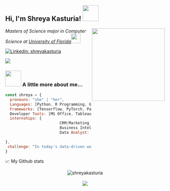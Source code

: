 <h2> Hi, I'm Shreya Kasturia! <img src="https://media.giphy.com/media/mGcNjsfWAjY5AEZNw6/giphy.gif" width="50"></h2>
<img align='right' src="https://media.giphy.com/media/ieyl9zmCjO4b4t6qoY/giphy.gif" width="230">
<p><em>Masters of Science major in Computer Science at <a href="http://www.unb.br">University of Florida</a><img src="https://media.giphy.com/media/fYSnHlufseco8Fh93Z/giphy.gif" width="30"> 
</em></p>

[![Linkedin: shreyakasturia](https://img.shields.io/badge/-shreyakasturia-blue?style=flat-square&logo=Linkedin&logoColor=white&link=https://www.linkedin.com/in/shreyakasturia/)](https://www.linkedin.com/in/shreyakasturia/)

![](https://komarev.com/ghpvc/?username=shreyakasturia)
### <img src="https://media.giphy.com/media/VgCDAzcKvsR6OM0uWg/giphy.gif" width="50"> A little more about me...  

```javascript
const shreya = {
  pronouns: "she" | "her",
  Languages: [Python, R Programming, Go, Java, C/C++, SQL (PostgreSQL, MySQL), JavaScript, HTML/CSS],
  Frameworks: [Tensorflow, PyTorch, Pandas, Scikit-Learn, Numpy, ReactJS, Kafka, MLOps, Spark],
  Developer Tools: [MS Office, Tableau, Power BI, Databricks, Salesforce, Git, GCP, Jupyter Notebook, BigQuery],
  internships: {
                        CRM/Marketing Data Analyst Intern : "Marrina Decisions",
                        Business Intelligence Intern: "Dwarka Physician Forum",
                        Data Analyst: "Super AI Polaris Pvt. Ltd."
                        
},
 challenge: "In today's data-driven world, I'm not just a budding Data Scientist; I aspire to become a data detective with a unique blend of analytical skills and storytelling instinct."
}
```

📈 My Github stats <br />
<p align="center">
  <img src="https://github-readme-stats.vercel.app/api?username=shreyakasturia&show_icons=true" alt="shreyakasturia" />  
  <br />
  <br />
  <img src="https://github-readme-stats.vercel.app/api/top-langs/?username=shreyakasturia&layout=compact alt="top-langs" />
</p>
